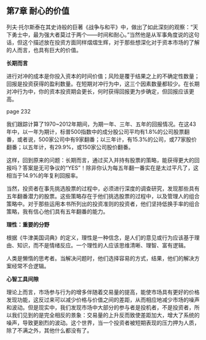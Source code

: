 ## 第7章 耐心的价值

列夫·托尔斯泰在其史诗般的巨著《战争与和平》中，做出了如此深刻的观察：“天下勇士中，最为强大者莫过于两个——时间和耐心。”当然他是从军事角度说的这句话，但这个描述放在投资方面同样熠熠生辉，对于那些想深化对于资本市场的了解的人而言，也具有巨大的价值。

**长期而言**

进行对冲的成本是你投入资本的时间价值；风险是覆于结果之上的不确定性数量；回报是投资获得的盈利数量。在短期对冲行为中，这三个因素数量都较少。在长期对冲行为中，你的资本投资期会更长，何时获得回报更为步确定，但回报应该更高。

page 232

我们跟踪计算了1970~2012年期间，为期一年、三年、五年的回报情况。在这43年中，以一年为期计，标普500指数中的成分股公司平均有1.8%的公司股票翻番，或者说，500家公司中有9家翻番；以三年计，有15.3%的公司，或77家股价翻番；以五年计，有29.9%，或150家公司股价翻番。

这样，回到原来的问题：长期而言，通过买入并持有股票的策略，能获得更大的回报吗？答案是无可争议的“YES”！除非你认为每五年翻一番实在是太过平凡了，这相当于14.9%的年复利回报率。

当然，投资者在事先挑选股票的过程中，必须进行深度的调查研究，发现那些具有五年翻番潜力的股票。这些策略存在于他们挑选股票的过程中，以及管理人的组合策略中。对于那些运用本书所列出的投资准则的投资者，他们坚持低换手率的组合策略，我有信心他们具有五年翻番的能力。

**理性：重要的分野**

根据《牛津美国词典》的定义，理性是一种信念，是人们的意见或行为应该基于理由、知识，而不是情绪反应。一个理性的人应该思维清晰、理智、富有逻辑。

人类是懒惰的思考者。当解决问题时，他们选择容易的方式，结果，他们的解决方案经常不合逻辑。

**心智工具间隙**

理论上而言，市场参与行为的增多伴随着交易量的提高，能使市场具有更好的价格发现功能，这反过来可以减少价格与价值之间的差距，从而相应地减少市场的噪声和波动。但是现实中，我们发现市场中大部分的参与者是投机者，不是投资者，所以我们见到的是完全相反的景象：交易量的上升反而致使差距加大，增大了系统的噪声，导致更剧烈的波动。这个世界，当一个投资者被短期表现的压力押为人质，除了不满之外，其他什么都没有了。
